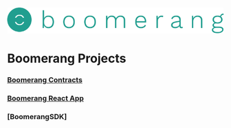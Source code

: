 ![alt text](https://github.com/BoomerangProject/boomerang-wiki/blob/master/images/logo.png "Boomerang Logo")
# Boomerang Projects

### [Boomerang Contracts](https://github.com/BoomerangProject/boomerang-contracts)

### [Boomerang React App](https://github.com/BoomerangProject/boomerang/tree/master/packages/dapp)

### [BoomerangSDK]
